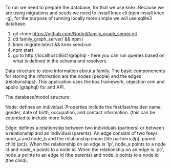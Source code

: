 To run we need to prepare the database, for that we use knex. Because we are using migrations and seeds we need to install knex cli (npm install knex -g), for the purpose of running locally more simple we will use sqlite3 database.
1. git clone https://github.com/Nodiril/family_graph_server.git
2. cd family_graph_server/ && npm i
3. knex migrate:latest && knex seed:run
4. npm start
5. go to http://localhost:8641/graphql - here you can run queries based on what is defined in the schema and resolvers.


Data structure to store information about a family. The basic componenents for storing the information are the nodes (people) and the edges (relationships).
This application uses the koa framework, objection orm and apollo (graphql) for and API.

The database/model structure:

Node: defines an individual. Properties include the first/last/maiden name, gender, date of birth, occupation, and contact information. (this can be extended to include more fields.

Edge: defines a relationship between two individuals (partners) or between a relationship and an individual (parents).
An edge consists of two fkeys node_a and node_b and the relationship enum (life partners (lp), parent child (pc)).
When the relationship on an edge is 'lp', node_a points to a node id and node_b points to a node id.
When the relationship on an edge is 'pc', node_a points to an edge id (the parents) and node_b points to a node id (the child).
